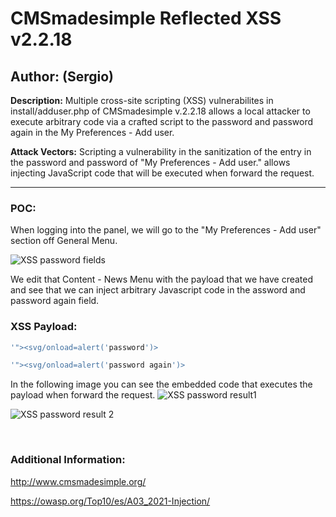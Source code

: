 # CMSmadesimple Reflected XSS v2.2.18

## Author: (Sergio)

**Description:** Multiple cross-site scripting (XSS) vulnerabilites in install/adduser.php of CMSmadesimple v.2.2.18 allows a local attacker to execute arbitrary code via a crafted script to the password and password again in the My Preferences - Add user.

**Attack Vectors:** Scripting a vulnerability in the sanitization of the entry in the password and password of "My Preferences - Add user." allows injecting JavaScript code that will be executed when forward the request.

---

### POC:


When logging into the panel, we will go to the "My Preferences - Add user" section off General Menu.

![XSS password fields](https://github.com/sromanhu/CMSmadesimple-Stored-XSS---Add-user/assets/87250597/ccd58b10-56e6-4414-a18a-6a93145361fe)






We edit that Content - News Menu with the payload that we have created and see that we can inject arbitrary Javascript code in the assword and password again field.


### XSS Payload:

```js
'"><svg/onload=alert('password')>
```

```js
'"><svg/onload=alert('password again')>
```


In the following image you can see the embedded code that executes the payload when forward the request.
![XSS password result1](https://github.com/sromanhu/CMSmadesimple-Stored-XSS---Add-user/assets/87250597/091d3b80-727e-47ff-b678-82867f00e9f1)

![XSS password result 2](https://github.com/sromanhu/CMSmadesimple-Stored-XSS---Add-user/assets/87250597/90304fe3-39d1-47b4-a913-cf6858717a6a)








</br>

### Additional Information:
http://www.cmsmadesimple.org/

https://owasp.org/Top10/es/A03_2021-Injection/


